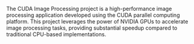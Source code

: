 The CUDA Image Processing project is a high-performance image processing application developed using the CUDA parallel computing platform. This project leverages the power of NVIDIA GPUs to accelerate image processing tasks, providing substantial speedup compared to traditional CPU-based implementations.
